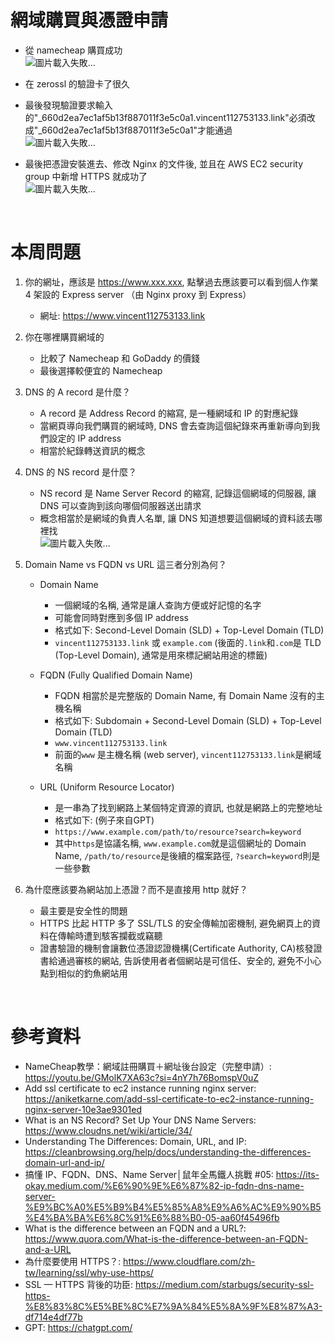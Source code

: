 # 網域購買與憑證申請

- 從 namecheap 購買成功
<br>![圖片載入失敗...](https://i.imgur.com/2bfxMpH.jpg "")

- 在 zerossl 的驗證卡了很久
- 最後發現驗證要求輸入的"_660d2ea7ec1af5b13f887011f3e5c0a1.vincent112753133.link"必須改成"_660d2ea7ec1af5b13f887011f3e5c0a1"才能通過
<br>![圖片載入失敗...](https://i.imgur.com/nPCHN1h.jpg "")

- 最後把憑證安裝進去、修改 Nginx 的文件後, 並且在 AWS EC2 security group 中新增 HTTPS 就成功了
<br>![圖片載入失敗...](https://i.imgur.com/evin41V.jpg "")

<br>

# 本周問題

1. 你的網址，應該是 https://www.xxx.xxx, 點擊過去應該要可以看到個人作業 4 架設的 Express server （由 Nginx proxy 到 Express）
    - 網址: https://www.vincent112753133.link

2. 你在哪裡購買網域的
    - 比較了 Namecheap 和 GoDaddy 的價錢
    - 最後選擇較便宜的 Namecheap

3. DNS 的 A record 是什麼？
    - A record 是 Address Record 的縮寫, 是一種網域和 IP 的對應紀錄
    - 當網頁導向我們購買的網域時, DNS 會去查詢這個紀錄來再重新導向到我們設定的 IP address
    - 相當於紀錄轉送資訊的概念

4. DNS 的 NS record 是什麼？
    - NS record 是 Name Server Record 的縮寫, 記錄這個網域的伺服器, 讓 DNS 可以查詢到該向哪個伺服器送出請求
    - 概念相當於是網域的負責人名單, 讓 DNS 知道想要這個網域的資料該去哪裡找
    <br>![圖片載入失敗...](https://i.imgur.com/kSH9oeD.jpg "")

5. Domain Name vs FQDN vs URL 這三者分別為何？

    - Domain Name
        - 一個網域的名稱, 通常是讓人查詢方便或好記憶的名字
        - 可能會同時對應到多個 IP address
        - 格式如下: Second-Level Domain (SLD) + Top-Level Domain (TLD)
        - `vincent112753133.link` 或 `example.com`  (後面的`.link`和`.com`是 TLD (Top-Level Domain), 通常是用來標記網站用途的標籤)

    - FQDN (Fully Qualified Domain Name)
        - FQDN 相當於是完整版的 Domain Name, 有 Domain Name 沒有的主機名稱
        - 格式如下: Subdomain + Second-Level Domain (SLD) + Top-Level Domain (TLD)
        - `www.vincent112753133.link`
        - 前面的`www` 是主機名稱 (web server), `vincent112753133.link`是網域名稱

    - URL (Uniform Resource Locator)
        - 是一串為了找到網路上某個特定資源的資訊, 也就是網路上的完整地址
        - 格式如下: (例子來自GPT)
        - `https://www.example.com/path/to/resource?search=keyword`
        - 其中`https`是協議名稱, `www.example.com`就是這個網址的 Domain Name, `/path/to/resource`是後續的檔案路徑, `?search=keyword`則是一些參數
        
6. 為什麼應該要為網站加上憑證？而不是直接用 http 就好？
    - 最主要是安全性的問題
    - HTTPS 比起 HTTP 多了 SSL/TLS 的安全傳輸加密機制, 避免網頁上的資料在傳輸時遭到駭客攔截或竊聽
    - 證書驗證的機制會讓數位憑證認證機構(Certificate Authority, CA)核發證書給通過審核的網站, 告訴使用者者個網站是可信任、安全的, 避免不小心點到相似的釣魚網站用

<br>

# 參考資料
* NameCheap教學：網域註冊購買＋網址後台設定（完整申請）: https://youtu.be/GMolK7XA63c?si=4nY7h76BomspV0uZ
* Add ssl certificate to ec2 instance running nginx server: https://aniketkarne.com/add-ssl-certificate-to-ec2-instance-running-nginx-server-10e3ae9301ed
* What is an NS Record? Set Up Your DNS Name Servers: https://www.cloudns.net/wiki/article/34/
* Understanding The Differences: Domain, URL, and IP: https://cleanbrowsing.org/help/docs/understanding-the-differences-domain-url-and-ip/
* 搞懂 IP、FQDN、DNS、Name Server│鼠年全馬鐵人挑戰 #05: https://its-okay.medium.com/%E6%90%9E%E6%87%82-ip-fqdn-dns-name-server-%E9%BC%A0%E5%B9%B4%E5%85%A8%E9%A6%AC%E9%90%B5%E4%BA%BA%E6%8C%91%E6%88%B0-05-aa60f45496fb
* What is the difference between an FQDN and a URL?: https://www.quora.com/What-is-the-difference-between-an-FQDN-and-a-URL
* 為什麼要使用 HTTPS？: https://www.cloudflare.com/zh-tw/learning/ssl/why-use-https/
* SSL — HTTPS 背後的功臣: https://medium.com/starbugs/security-ssl-https-%E8%83%8C%E5%BE%8C%E7%9A%84%E5%8A%9F%E8%87%A3-df714e4df77b
* GPT: https://chatgpt.com/
